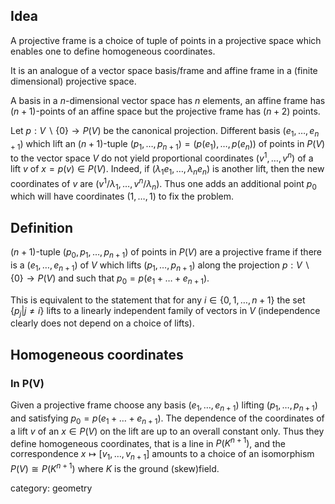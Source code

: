 ## Idea 

A projective frame is a choice of tuple of points in a projective space which enables one to define homogeneous coordinates. 

It is an analogue of a vector space basis/frame and affine frame in a (finite dimensional) projective space. 
 
A basis in a $n$-dimensional vector space has $n$ elements, an affine frame has $(n+1)$-points of an affine space but the projective frame has $(n+2)$ points. 

Let $p:V\backslash \{0\}\to P(V)$ be the canonical projection. Different basis $(e_1,\ldots,e_{n+1})$ which lift an $(n+1)$-tuple $(p_1,\ldots,p_{n+1})=(p(e_1),\ldots, p(e_n))$ of points in $P(V)$ to the vector space $V$ do not yield proportional coordinates $(v^1,\ldots,v^n)$ of a lift $v$ of $x = p(v)\in P(V)$. Indeed, if $(\lambda_1 e_1,\ldots,\lambda_n e_n)$ is another lift, then the new coordinates of $v$ are $(v^1/\lambda_1,\ldots,v^n/\lambda_n)$. Thus  one adds an additional point $p_0$ which will have coordinates $(1,\ldots,1)$ to fix the problem.

## Definition

$(n+1)$-tuple $(p_0,p_1,\ldots,p_{n+1})$ of points in $P(V)$ are a projective frame if there is a $(e_1,\ldots,e_{n+1})$ of $V$ which lifts $(p_1,\ldots,p_{n+1})$
along the projection $p:V\backslash \{0\}\to P(V)$
and such that $p_0 = p(e_1+\ldots+e_{n+1})$. 

This is equivalent to the statement that for any $i\in\{0,1,\ldots,n+1\}$ the set $\{p_j|j\neq i\}$ lifts to a linearly independent family of vectors in $V$ (independence clearly does not depend on a choice of lifts). 

## Homogeneous coordinates

### In P(V)

Given a projective frame choose any basis $(e_1,\ldots,e_{n+1})$ lifting $(p_1,\ldots,p_{n+1})$ and satisfying $p_0 = p(e_1+\ldots+e_{n+1})$. The dependence of the coordinates of a lift $v$ of an $x\in P(V)$ on the lift are up to an overall constant only. Thus they define homogeneous coordinates, that is a line in $P(K^{n+1})$, and the correspondence $x\mapsto [v_1,\ldots,v_{n+1}]$ amounts to a choice of an isomorphism $P(V)\cong P(K^{n+1})$ where $K$ is the ground (skew)field. 



category: geometry
